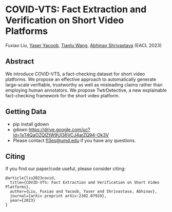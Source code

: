 # COVID-VTS: Fact Extraction and Verification on Short Video Platforms
Fuxiao Liu, [Yaser Yacoob](https://www.linkedin.com/in/yinghan-wang-39980a119/), [Tianlu Wang](http://www.cs.virginia.edu/~tw8cb/), [Abhinav Shrivastava](https://www.vicenteordonez.com/) (EACL 2023)

## Abstract 
We introduce COVID-VTS, a fact-checking dataset for short video platforms. We propose an effective approach to automatically generate large-scale verifiable, trustworthy as well as misleading claims rather than employing human annotators. We propose TwtrDetective, a new explainable fact-checking framework for the short video platform.


## Getting Data
- pip install gdown
- gdown https://drive.google.com/uc?id=1xT4QaOZQlZtW9Ul36VCJ4arZQ94-Ok3V
- Please contact fl3es@umd.edu if you have any questions.
  
## Citing
If you find our paper/code useful, please consider citing:

```
@article{liu2023covid,
  title={COVID-VTS: Fact Extraction and Verification on Short Video Platforms},
  author={Liu, Fuxiao and Yacoob, Yaser and Shrivastava, Abhinav},
  journal={arXiv preprint arXiv:2302.07919},
  year={2023}
}
```

